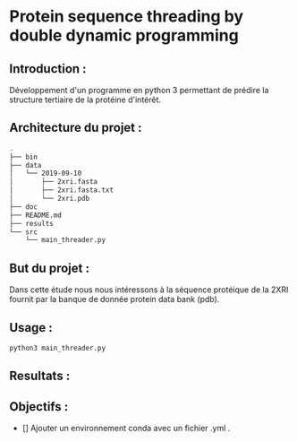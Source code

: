 # Protein sequence threading by double dynamic programming

## Introduction :
Développement d'un programme en python 3 permettant de prédire la structure tertiaire de la protéine d'intérêt.

## Architecture du projet :
```bash
.
├── bin
├── data
│   └── 2019-09-10
│       ├── 2xri.fasta
│       ├── 2xri.fasta.txt
│       └── 2xri.pdb
├── doc
├── README.md
├── results
└── src
    └── main_threader.py

```

## But du projet :

Dans cette étude nous nous intéressons à la séquence protéique de la 2XRI fournit par la banque de donnée protein data bank (pdb).

## Usage :
```bash
python3 main_threader.py
```

## Resultats :

## Objectifs :

- [] Ajouter un environnement conda avec un fichier .yml .
